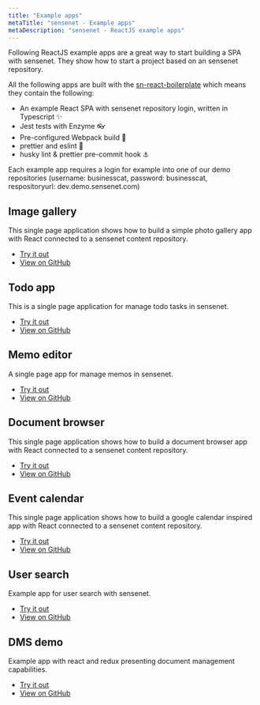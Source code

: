 ```yaml
---
title: "Example apps"
metaTitle: "sensenet - Example apps"
metaDescription: "sensenet - ReactJS example apps"
---
```


Following ReactJS example apps are a great way to start building a SPA with sensenet. They show how to start a project based on an sensenet repository.

All the following apps are built with the [sn-react-boilerplate](https://github.com/SenseNet/sn-client/tree/master/examples/sn-react-typescript-boilerplate) which means they contain the following:

- An example React SPA with sensenet repository login, written in Typescript ✨
- Jest tests with Enzyme 👓
- Pre-configured Webpack build 🧱
- prettier and eslint 💅
- husky lint & prettier pre-commit hook ⚓

Each example app requires a login for example into one of our demo repositories (username: businesscat, password: businesscat, respositoryurl: dev.demo.sensenet.com)

## Image gallery

This single page application shows how to build a simple photo gallery app with React connected to a sensenet content repository.

- [Try it out](https://sn-react-imagegallery.netlify.com/)
- [View on GitHub](https://github.com/SenseNet/sn-client/tree/master/examples/sn-react-imagegallery)

## Todo app

This is a single page application for manage todo tasks in sensenet.

- [Try it out](https://sn-react-tasklist.netlify.com/)
- [View on GitHub](https://github.com/SenseNet/sn-client/tree/master/examples/sn-react-tasklist)

## Memo editor

A single page app for manage memos in sensenet.

- [Try it out](https://sn-react-memoapp.netlify.com/)
- [View on GitHub](https://github.com/SenseNet/sn-client/tree/master/examples/sn-react-memoapp)

## Document browser

This single page application shows how to build a document browser app with React connected to a sensenet content repository.

- [Try it out](https://sn-react-browser.netlify.com/)
- [View on GitHub](https://github.com/SenseNet/sn-client/tree/master/examples/sn-react-browser)

## Event calendar

This single page application shows how to build a google calendar inspired app with React connected to a sensenet content repository.

- [Try it out](https://sn-react-calendar.netlify.com/)
- [View on GitHub](https://github.com/SenseNet/sn-client/tree/master/examples/sn-react-calendar)

## User search

Example app for user search with sensenet.

- [Try it out](https://sn-react-usersearch.netlify.com/)
- [View on GitHub](https://github.com/SenseNet/sn-client/tree/master/examples/sn-react-usersearch)

## DMS demo

Example app with react and redux presenting document management capabilities.

- [Try it out](https://sn-react-dms.netlify.com/)
- [View on GitHub](https://github.com/SenseNet/sn-client/tree/develop/examples/sn-dms-demo)
